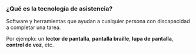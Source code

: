 ### ¿Qué es la tecnología de asistencia?

Software y herramientas que ayudan a cualquier persona con discapacidad a completar una tarea.

Por ejemplo: un __lector de pantalla__, __pantalla braille__, __lupa de pantalla__, __control de voz__, etc.